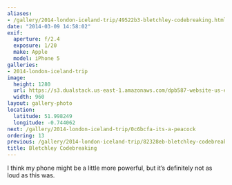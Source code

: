 ```yaml
---
aliases:
- /gallery/2014-london-iceland-trip/49522b3-bletchley-codebreaking.html
date: "2014-03-09 14:58:02"
exif:
  aperture: f/2.4
  exposure: 1/20
  make: Apple
  model: iPhone 5
galleries:
- 2014-london-iceland-trip
image:
  height: 1280
  url: https://s3.dualstack.us-east-1.amazonaws.com/dpb587-website-us-east-1/asset/gallery/2014-london-iceland-trip/49522b3-bletchley-codebreaking~1280.jpg
  width: 960
layout: gallery-photo
location:
  latitude: 51.998249
  longitude: -0.744062
next: /gallery/2014-london-iceland-trip/0c6bcfa-its-a-peacock
ordering: 13
previous: /gallery/2014-london-iceland-trip/82328eb-bletchley-codebreaking
title: Bletchley Codebreaking
---
```


I think my phone might be a little more powerful, but it’s definitely not as loud as this was.
